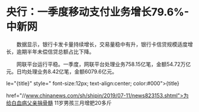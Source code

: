 # 央行：一季度移动支付业务增长79.6%-中新网

　　数据显示，银行卡发卡量持续增长，交易量稳中有升，银行卡信贷规模适度增长，逾期半年未偿信贷总额占比下降。

　　网联平台运行平稳。一季度，网联平台处理业务758.15亿笔，金额54.72万亿元。日均处理业务8.42亿笔，金额6079.6亿元。

le="{title}" style=" font-size:12px; text-align:center; color:#000">{title}

href="//www.chinanews.com/sh/shipin/2019/07-11/news823153.shtml">为给白血病父亲捐骨髓 11岁男孩三月增肥20多斤

